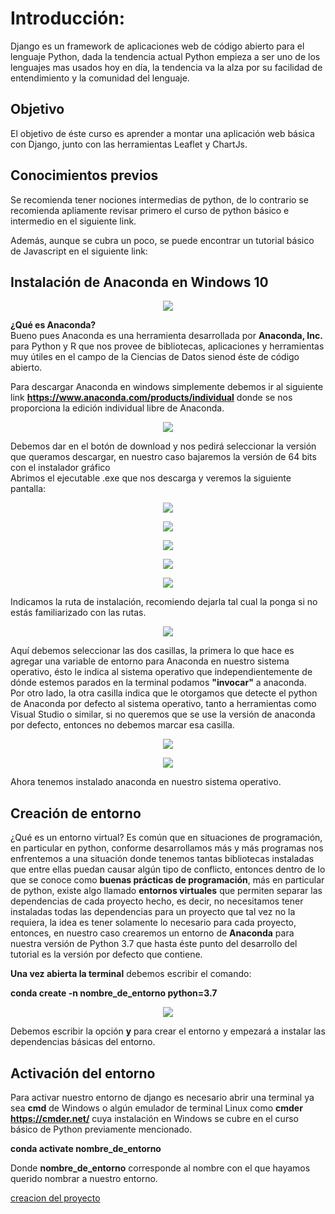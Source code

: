 # Introducción: #  
Django es un framework de aplicaciones web  de código abierto para el lenguaje  Python, dada la tendencia actual Python empieza a ser uno de los lenguajes mas usados hoy en día, la tendencia va la alza por su facilidad de entendimiento y la comunidad del lenguaje.  

## Objetivo ##  
El objetivo de éste curso es aprender a montar una aplicación web básica con Django, junto con las herramientas Leaflet y ChartJs.

## Conocimientos previos ##
Se recomienda tener nociones intermedias de python, de lo contrario se recomienda apliamente revisar primero el curso de python básico e intermedio en el siguiente link.

Además, aunque se cubra un poco, se puede encontrar un tutorial básico de Javascript en el siguiente link:
## Instalación de Anaconda en Windows 10 ##  

<p align="center"> 
<img src="../img/Anaconda.png">
</p>  

**¿Qué es Anaconda?**   
Bueno pues Anaconda es una herramienta desarrollada por **Anaconda, Inc.** para Python y R que nos provee de bibliotecas, aplicaciones y herramientas muy útiles en el campo de la Ciencias de Datos sienod éste de código abierto.

Para descargar Anaconda en windows simplemente debemos ir al siguiente link  **https://www.anaconda.com/products/individual** donde se nos proporciona la edición individual libre de Anaconda. 

<p align="center"> 
<img src="../img/Anaconda01.png">
</p>  

Debemos dar en el botón de download y nos pedirá seleccionar la versión que queramos descargar, en nuestro caso bajaremos la versión de 64 bits con el instalador gráfico   
Abrimos el ejecutable .exe que nos descarga y veremos la siguiente pantalla: 

<p align="center"> 
<img src="../img/Anaconda02.png">
</p>  
<p align="center"> 
<img src="../img/Anaconda03.png">
</p>  
<p align="center"> 
<img src="../img/Anaconda04.png">
</p>  
<p align="center"> 
<img src="../img/Anaconda05.png">
</p> 
<p align="center"> 
<img src="../img/Anaconda06.png">
</p>

Indicamos la ruta de instalación, recomiendo dejarla tal cual la ponga si no estás familiarizado con las rutas.  

<p align="center"> 
<img src="../img/Anaconda07.png">
</p>  

Aquí debemos seleccionar las dos casillas, la primera lo que hace es agregar una variable de entorno para Anaconda en nuestro sistema operativo, ésto le indica al sistema operativo que independientemente de dónde estemos parados en la terminal podamos **"invocar"** a anaconda.  
Por otro lado, la otra casilla indica que le otorgamos que detecte el python de Anaconda por defecto al sistema operativo, tanto a herramientas como Visual Studio o similar, si no queremos que se use la versión de anaconda por defecto, entonces no debemos marcar esa casilla.  

<p align="center"> 
<img src="../img/Anaconda09.png">
</p>  
<p align="center"> 
<img src="../img/Anaconda10.png">
</p>  


Ahora tenemos instalado anaconda en nuestro sistema operativo.
## Creación de entorno ##

¿Qué es un entorno virtual? Es común que en situaciones de programación, en particular en python, conforme desarrollamos más y más programas nos enfrentemos a una situación donde tenemos tantas bibliotecas instaladas que entre ellas puedan causar algún tipo de conflicto, entonces dentro de lo que se conoce como **buenas prácticas de programación**, más en particular de python, existe algo llamado **entornos virtuales** que permiten separar las dependencias de cada proyecto hecho, es decir, no necesitamos tener instaladas todas las dependencias para un proyecto que tal vez no la requiera, la idea es tener solamente lo necesario para cada proyecto, entonces, en nuestro caso crearemos un entorno de **Anaconda** para nuestra versión de Python 3.7 que hasta éste punto del desarrollo del  tutorial es la versión por defecto que contiene. 

**Una vez abierta la terminal** debemos escribir el comando:  
<p align="center">   
 
**conda create -n nombre_de_entorno python=3.7** 	 
</p> 


<p align="center"> 
<img src="../img/Anaconda11.png">
</p>  

Debemos escribir la opción **y** para crear el entorno y empezará a instalar las dependencias básicas del entorno.
## Activación del entorno ##  
Para activar nuestro entorno de django es necesario abrir una terminal ya sea **cmd** de Windows o algún emulador de terminal Linux como **cmder** **https://cmder.net/** cuya instalación en Windows se cubre en el curso básico de Python previamente mencionado.   


**conda activate nombre_de_entorno**  


Donde **nombre_de_entorno** corresponde al nombre con el que hayamos querido nombrar a nuestro entorno.  

[creacion del proyecto](https://centrogeo.github.io/Geodjango_charts/GeoDjango/02-Creacion_proyecto.html)
